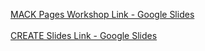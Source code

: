 [MACK Pages Workshop Link - Google Slides](https://docs.google.com/presentation/d/1Z78lV1FaERn9Te3NqM_wFhIMcbnqR-PYbAWyqercK9I/edit?usp=sharing)<br/><br/>
[CREATE Slides Link - Google Slides](https://docs.google.com/presentation/d/15qZhuL_Qherf-Pscw6HUeVDre0rBPxnnMkpwYFvbmKQ/edit#slide=id.g10050c9531e_0_322)
